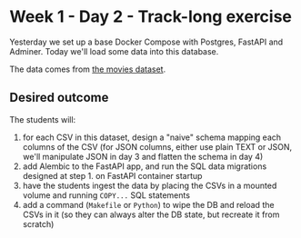 # Week 1 - Day 2 - Track-long exercise

Yesterday we set up a base Docker Compose with Postgres, FastAPI and Adminer. Today we'll load some data into this database.

The data comes from [the movies dataset](https://www.kaggle.com/rounakbanik/the-movies-dataset).

## Desired outcome

The students will:

1. for each CSV in this dataset, design a "naive" schema mapping each columns of the CSV (for JSON columns, either use plain TEXT or JSON, we'll manipulate JSON in day 3 and flatten the schema in day 4)
2. add Alembic to the FastAPI app, and run the SQL data migrations designed at step 1. on FastAPI container startup
3. have the students ingest the data by placing the CSVs in a mounted volume and running `COPY...` SQL statements
4. add a command (`Makefile` or `Python`) to wipe the DB and reload the CSVs in it (so they can always alter the DB state, but recreate it from scratch)
